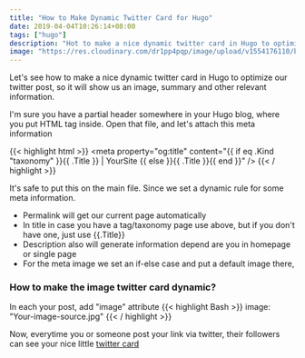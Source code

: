 ```yaml
---
title: "How to Make Dynamic Twitter Card for Hugo"
date: 2019-04-04T10:26:14+08:00
tags: ["hugo"]
description: "Hot to make a nice dynamic twitter card in Hugo to optimize our twitter post"
image: "https://res.cloudinary.com/dr1pp4pqp/image/upload/v1554176110/blog/Screen_Shot_2019-04-02_at_11.27.21_AM.png"
---
```


Let's see how to make a nice dynamic twitter card in Hugo to optimize our twitter post, so it will show us an image, summary and other relevant information.

I'm sure you have a partial header somewhere in your Hugo blog, where you put HTML <head> tag inside. Open that file, and let's attach this meta information

{{< highlight html >}}
<meta name="twitter:card" content="summary" />
<meta name="twitter:site" content="YOURSITENAME" />
<meta name="twitter:creator" content="YOURNAME" />
<meta property="og:url" content="{{ .Permalink }}" />
<meta property="og:title" content="{{ if eq .Kind "taxonomy" }}{{ .Title }} | YourSite {{ else }}{{ .Title }}{{ end }}" />
<meta property="og:description" content="{{ if .Description }} {{ .Description }} {{ else }} {{ .Site.Params.Description }} - {{ .Title }} {{ end }}" />
<meta property="og:image" content="{{if .Params.image}}{{.Params.image}}{{else}}YourDefaultImage{{end}}" />
{{< / highlight >}}

It's safe to put this on the main file. Since we set a dynamic rule for some meta information.

- Permalink will get our current page automatically
- In title in case you have a tag/taxonomy page use above, but if you don't have one, just use {{.Title}}
- Description also will generate information depend are you in homepage or single page
- For the meta image we set an if-else case and put a default image there,

### How to make the image twitter card dynamic?
In each your post, add "image" attribute
{{< highlight Bash >}}
image: "Your-image-source.jpg"
{{< / highlight >}}

Now, everytime you or someone post your link via twitter, their followers can see your nice little [twitter card](https://developer.twitter.com/en/docs/tweets/optimize-with-cards/guides/getting-started.html)